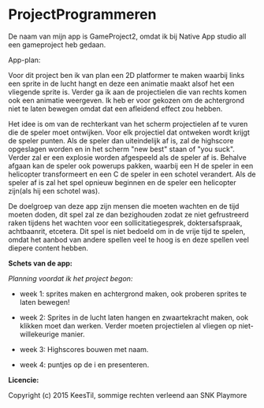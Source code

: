 # ProjectProgrammeren

De naam van mijn app is GameProject2, omdat ik bij Native App studio all een gameproject heb gedaan.

App-plan:

Voor dit project ben ik van plan een 2D platformer te maken waarbij links een sprite in de lucht hangt en deze een
animatie maakt alsof het een vliegende sprite is. Verder ga ik aan de projectielen die van rechts komen ook een animatie weergeven. Ik heb er voor gekozen om de achtergrond niet te laten bewegen omdat dat een afleidend effect zou hebben. 

Het idee is om van de rechterkant van het scherm projectielen af te vuren die de speler moet ontwijken. Voor elk projectiel dat ontweken wordt krijgt de speler punten. Als de speler dan uiteindelijk af is, zal de highscore opgeslagen worden en in het scherm "new best" staan of "you suck". Verder zal er een explosie worden afgespeeld als de speler af is. Behalve afgaan kan de speler ook powerups pakken, waarbij een H de speler in een helicopter transformeert en een C de speler in een schotel verandert. Als de speler af is zal het spel opnieuw beginnen en de speler een helicopter zijn(als hij een schotel was).

De doelgroep van deze app zijn mensen die moeten wachten en de tijd moeten doden, dit spel zal ze dan bezighouden zodat ze niet gefrustreerd raken tijdens het wachten voor een sollicitatiegesprek, doktersafspraak, achtbaanrit, etcetera. Dit spel is niet bedoeld om in de vrije tijd te spelen, omdat het aanbod van andere spellen veel te hoog is en deze spellen veel diepere content hebben. 

**Schets van de app:**


*Planning voordat ik het project begon:*

- week 1: sprites maken en achtergrond maken, ook proberen sprites te laten bewegen!

- week 2: Sprites in de lucht laten hangen en zwaartekracht maken, ook klikken moet dan werken. Verder moeten projectielen al
vliegen op niet-willekeurige manier.

- week 3: Highscores bouwen met naam.

- week 4: puntjes op de i en presenteren.

**Licencie:**

Copyright (c) 2015 KeesTil, sommige rechten verleend aan SNK Playmore
